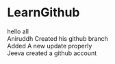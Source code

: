 # LearnGithub  
hello all\
Aniruddh Created his github branch<br>
Added A new update properly  
Jeeva created a github account  
